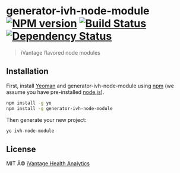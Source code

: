 # generator-ivh-node-module [![NPM version][npm-image]][npm-url] [![Build Status][travis-image]][travis-url] [![Dependency Status][daviddm-image]][daviddm-url]
> iVantage flavored node modules

## Installation

First, install [Yeoman](http://yeoman.io) and generator-ivh-node-module using [npm](https://www.npmjs.com/) (we assume you have pre-installed [node.js](https://nodejs.org/)).

```bash
npm install -g yo
npm install -g generator-ivh-node-module
```

Then generate your new project:

```bash
yo ivh-node-module
```

## License

MIT Â© [iVantage Health Analytics](www.ivantagehealth.com)


[npm-image]: https://badge.fury.io/js/generator-ivh-node-module.svg
[npm-url]: https://npmjs.org/package/generator-ivh-node-module
[travis-image]: https://travis-ci.org/ivantage/generator-ivh-node-module.svg?branch=master
[travis-url]: https://travis-ci.org/ivantage/generator-ivh-node-module
[daviddm-image]: https://david-dm.org/ivantage/generator-ivh-node-module.svg?theme=shields.io
[daviddm-url]: https://david-dm.org/ivantage/generator-ivh-node-module
